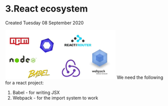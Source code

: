 # 3.React ecosystem
Created Tuesday 08 September 2020

![](1._React_info_and_setup/1._create-react-app/3.React_ecosystem/pasted_image.png)
We need the following for a react project:

1. Babel - for writing JSX
2. Webpack - for the import system to work


